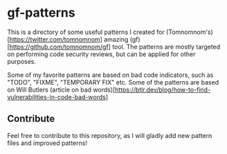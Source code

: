 # gf-patterns

This is a directory of some useful patterns I created for (Tomnomnom's)[https://twitter.com/tomnomnom] amazing (gf)[https://github.com/tomnomnom/gf] tool.
The patterns are mostly targeted on performing code security reviews, but can be applied for other purposes.

Some of my favorite patterns are based on bad code indicators, such as "TODO", "FIXME", "TEMPORARY FIX" etc.
Some of the patterns are based on Will Butlers (article on bad words)[https://btlr.dev/blog/how-to-find-vulnerabilities-in-code-bad-words]

## Contribute
Feel free to contribute to this repository, as I will gladly add new pattern files and improved patterns!
